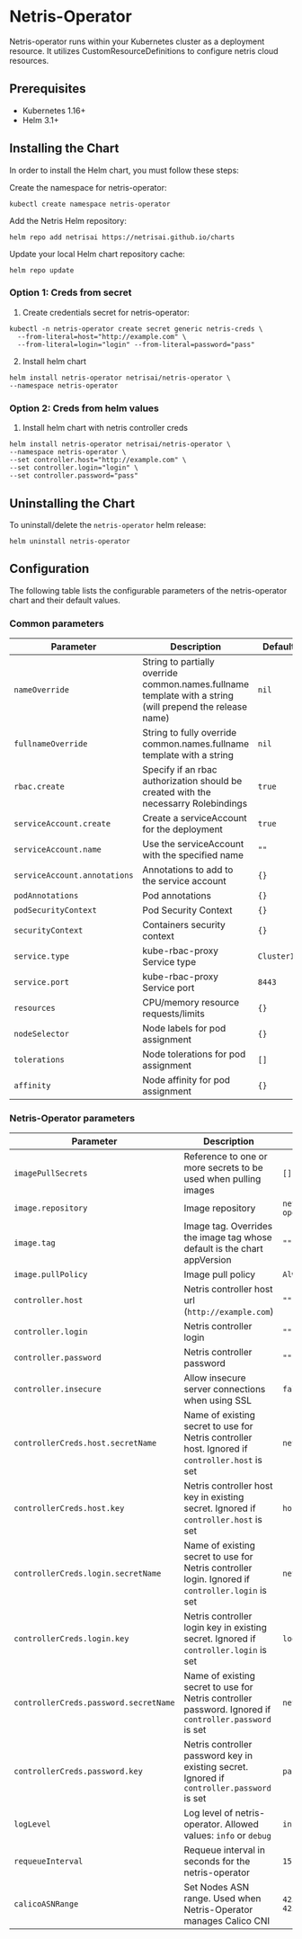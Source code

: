 # Netris-Operator

Netris-operator runs within your Kubernetes cluster as a deployment resource. It utilizes CustomResourceDefinitions to configure netris cloud resources.

## Prerequisites

- Kubernetes 1.16+
- Helm 3.1+

## Installing the Chart

In order to install the Helm chart, you must follow these steps:

Create the namespace for netris-operator:

```
kubectl create namespace netris-operator
```

Add the Netris Helm repository:

```
helm repo add netrisai https://netrisai.github.io/charts
```

Update your local Helm chart repository cache:

```
helm repo update
```

### Option 1: Creds from secret

1) Create credentials secret for netris-operator:

```
kubectl -n netris-operator create secret generic netris-creds \
  --from-literal=host="http://example.com" \
  --from-literal=login="login" --from-literal=password="pass"
```

2) Install helm chart

```
helm install netris-operator netrisai/netris-operator \
--namespace netris-operator
```

### Option 2: Creds from helm values

 1) Install helm chart with netris controller creds

```
helm install netris-operator netrisai/netris-operator \
--namespace netris-operator \
--set controller.host="http://example.com" \
--set controller.login="login" \
--set controller.password="pass"
```

## Uninstalling the Chart

To uninstall/delete the `netris-operator` helm release:

```
helm uninstall netris-operator
```

## Configuration

The following table lists the configurable parameters of the netris-operator chart and their default values.

### Common parameters

| Parameter                             | Description                                                                                               | Default                    |
| ------------------------------------- | --------------------------------------------------------------------------------------------------------- | -------------------------- |
| `nameOverride`                        | String to partially override common.names.fullname template with a string (will prepend the release name) | `nil`                      |
| `fullnameOverride`                    | String to fully override common.names.fullname template with a string                                     | `nil`                      |
| `rbac.create`                         | Specify if an rbac authorization should be created with the necessarry Rolebindings                       | `true`                     |
| `serviceAccount.create`               | Create a serviceAccount for the deployment                                                                | `true`                     |
| `serviceAccount.name`                 | Use the serviceAccount with the specified name                                                            | `""`                       |
| `serviceAccount.annotations`          | Annotations to add to the service account                                                                 | `{}`                       |
| `podAnnotations`                      | Pod annotations                                                                                           | `{}`                       |
| `podSecurityContext`                  | Pod Security Context                                                                                      | `{}`                       |
| `securityContext`                     | Containers security context                                                                               | `{}`                       |
| `service.type`                        | kube-rbac-proxy Service type                                                                              | `ClusterIP`                |
| `service.port`                        | kube-rbac-proxy Service port                                                                              | `8443`                     |
| `resources`                           | CPU/memory resource requests/limits                                                                       | `{}`                       |
| `nodeSelector`                        | Node labels for pod assignment                                                                            | `{}`                       |
| `tolerations`                         | Node tolerations for pod assignment                                                                       | `[]`                       |
| `affinity`                            | Node affinity for pod assignment                                                                          | `{}`                       |

### Netris-Operator parameters
| Parameter                             | Description                                                                                               | Default                    |
| ------------------------------------- | --------------------------------------------------------------------------------------------------------- | -------------------------- |
| `imagePullSecrets`                    | Reference to one or more secrets to be used when pulling images                                           | `[]`                       |
| `image.repository`                    | Image repository                                                                                          | `netrisai/netris-operator` |
| `image.tag`                           | Image tag. Overrides the image tag whose default is the chart appVersion                                  | `""`                       |
| `image.pullPolicy`                    | Image pull policy                                                                                         | `Always`                   |
| `controller.host`                     | Netris controller host url (`http://example.com`)                                                         | `""`                       |
| `controller.login`                    | Netris controller login                                                                                   | `""`                       |
| `controller.password`                 | Netris controller password                                                                                | `""`                       |
| `controller.insecure`                 | Allow insecure server connections when using SSL                                                          | `false`                    |
| `controllerCreds.host.secretName`     | Name of existing secret to use for Netris controller host. Ignored if `controller.host` is set            | `netris-creds`             |
| `controllerCreds.host.key`            | Netris controller host key in existing secret. Ignored if `controller.host` is set                        | `host`                     |
| `controllerCreds.login.secretName`    | Name of existing secret to use for Netris controller login. Ignored if `controller.login` is set          | `netris-creds`             |
| `controllerCreds.login.key`           | Netris controller login key in existing secret. Ignored if `controller.login` is set                      | `login`                    |
| `controllerCreds.password.secretName` | Name of existing secret to use for Netris controller password. Ignored if `controller.password` is set    | `netris-creds`             |
| `controllerCreds.password.key`        | Netris controller password key in existing secret. Ignored if `controller.password` is set                | `password`                 |
| `logLevel`                            | Log level of netris-operator. Allowed values: `info` or `debug`                                           | `info`                     |
| `requeueInterval`                     | Requeue interval in seconds for the netris-operator                                                       | `15`                       |
| `calicoASNRange`                      | Set Nodes ASN range. Used when Netris-Operator manages Calico CNI                                         | `4230000000-4239999999`    |
